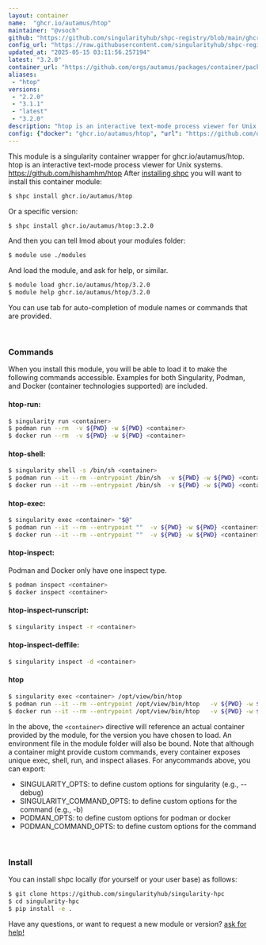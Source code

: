 ```yaml
---
layout: container
name:  "ghcr.io/autamus/htop"
maintainer: "@vsoch"
github: "https://github.com/singularityhub/shpc-registry/blob/main/ghcr.io/autamus/htop/container.yaml"
config_url: "https://raw.githubusercontent.com/singularityhub/shpc-registry/main/ghcr.io/autamus/htop/container.yaml"
updated_at: "2025-05-15 03:11:56.257194"
latest: "3.2.0"
container_url: "https://github.com/orgs/autamus/packages/container/package/htop"
aliases:
 - "htop"
versions:
 - "2.2.0"
 - "3.1.1"
 - "latest"
 - "3.2.0"
description: "htop is an interactive text-mode process viewer for Unix systems. https://github.com/hishamhm/htop"
config: {"docker": "ghcr.io/autamus/htop", "url": "https://github.com/orgs/autamus/packages/container/package/htop", "maintainer": "@vsoch", "description": "htop is an interactive text-mode process viewer for Unix systems. https://github.com/hishamhm/htop", "latest": {"3.2.0": "sha256:8c57956546d21c3daadb6520993ef28fde0f885417dfd6aa601cc65145cbade5"}, "tags": {"2.2.0": "sha256:861a0982efda17ecdb78c271c330a9056ba9edf61c8fc390afbf7692d15b239b", "3.1.1": "sha256:b048e55631aa8b1712ae9f05636e698096d6816b23e8388b0718df70cd82f378", "latest": "sha256:8c57956546d21c3daadb6520993ef28fde0f885417dfd6aa601cc65145cbade5", "3.2.0": "sha256:8c57956546d21c3daadb6520993ef28fde0f885417dfd6aa601cc65145cbade5"}, "aliases": {"htop": "/opt/view/bin/htop"}}
---
```


This module is a singularity container wrapper for ghcr.io/autamus/htop.
htop is an interactive text-mode process viewer for Unix systems. https://github.com/hishamhm/htop
After [installing shpc](#install) you will want to install this container module:


```bash
$ shpc install ghcr.io/autamus/htop
```

Or a specific version:

```bash
$ shpc install ghcr.io/autamus/htop:3.2.0
```

And then you can tell lmod about your modules folder:

```bash
$ module use ./modules
```

And load the module, and ask for help, or similar.

```bash
$ module load ghcr.io/autamus/htop/3.2.0
$ module help ghcr.io/autamus/htop/3.2.0
```

You can use tab for auto-completion of module names or commands that are provided.

<br>

### Commands

When you install this module, you will be able to load it to make the following commands accessible.
Examples for both Singularity, Podman, and Docker (container technologies supported) are included.

#### htop-run:

```bash
$ singularity run <container>
$ podman run --rm  -v ${PWD} -w ${PWD} <container>
$ docker run --rm  -v ${PWD} -w ${PWD} <container>
```

#### htop-shell:

```bash
$ singularity shell -s /bin/sh <container>
$ podman run --it --rm --entrypoint /bin/sh  -v ${PWD} -w ${PWD} <container>
$ docker run --it --rm --entrypoint /bin/sh  -v ${PWD} -w ${PWD} <container>
```

#### htop-exec:

```bash
$ singularity exec <container> "$@"
$ podman run --it --rm --entrypoint ""  -v ${PWD} -w ${PWD} <container> "$@"
$ docker run --it --rm --entrypoint ""  -v ${PWD} -w ${PWD} <container> "$@"
```

#### htop-inspect:

Podman and Docker only have one inspect type.

```bash
$ podman inspect <container>
$ docker inspect <container>
```

#### htop-inspect-runscript:

```bash
$ singularity inspect -r <container>
```

#### htop-inspect-deffile:

```bash
$ singularity inspect -d <container>
```


#### htop

```bash
$ singularity exec <container> /opt/view/bin/htop
$ podman run --it --rm --entrypoint /opt/view/bin/htop   -v ${PWD} -w ${PWD} <container> -c " $@"
$ docker run --it --rm --entrypoint /opt/view/bin/htop   -v ${PWD} -w ${PWD} <container> -c " $@"
```



In the above, the `<container>` directive will reference an actual container provided
by the module, for the version you have chosen to load. An environment file in the
module folder will also be bound. Note that although a container
might provide custom commands, every container exposes unique exec, shell, run, and
inspect aliases. For anycommands above, you can export:

 - SINGULARITY_OPTS: to define custom options for singularity (e.g., --debug)
 - SINGULARITY_COMMAND_OPTS: to define custom options for the command (e.g., -b)
 - PODMAN_OPTS: to define custom options for podman or docker
 - PODMAN_COMMAND_OPTS: to define custom options for the command

<br>

### Install

You can install shpc locally (for yourself or your user base) as follows:

```bash
$ git clone https://github.com/singularityhub/singularity-hpc
$ cd singularity-hpc
$ pip install -e .
```

Have any questions, or want to request a new module or version? [ask for help!](https://github.com/singularityhub/singularity-hpc/issues)